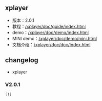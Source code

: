 ## xplayer

* 版本：2.0.1
* 教程：[/xplayer/doc/guide/index.html](/xplayer/doc/guide/index.html)
* demo：[/xplayer/doc/demo/index.html](/xplayer/doc/demo/index.html)
* MINI demo：[/xplayer/doc/demo/mini.html](/xplayer/doc/demo/mini.html)
* 文档介绍：[/xplayer/doc/doc/index.html](/xplayer/doc/doc/index.html)

## changelog
- xplayer

### V2.0.1

    [!]


